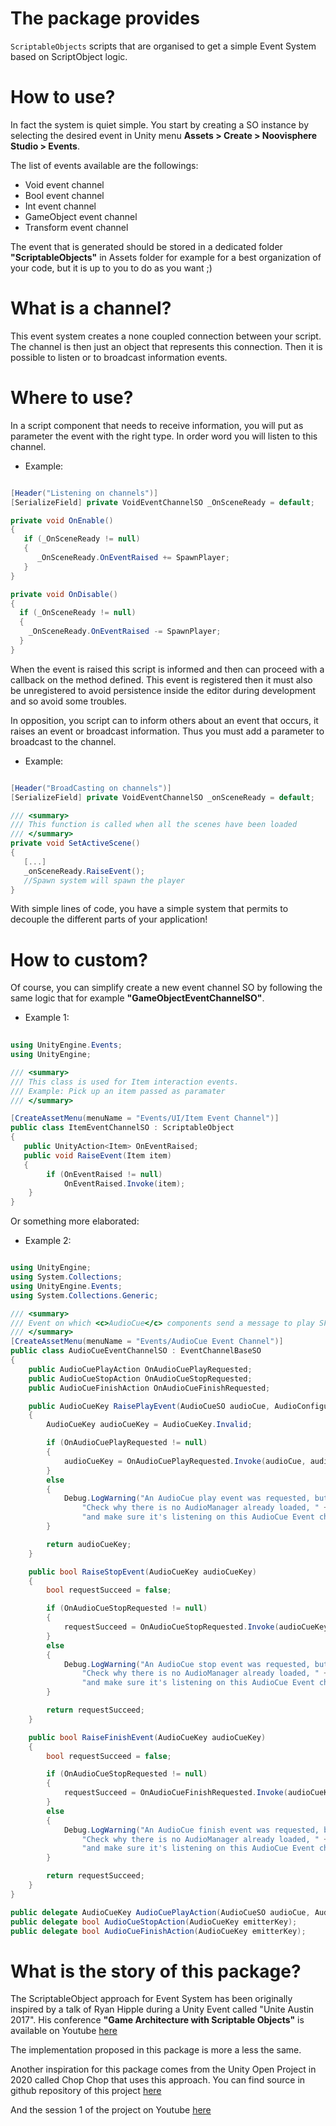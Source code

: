 # The package provides 

```ScriptableObjects``` scripts that are organised to get a simple Event System based on ScriptObject logic.

# How to use?

In fact the system is quiet simple. You start by creating a SO instance by selecting the desired event in Unity menu **Assets > Create > Noovisphere Studio > Events**.

The list of events available are the followings:
- Void event channel
- Bool event channel
- Int event channel
- GameObject event channel
- Transform event channel

The event that is generated should be stored in a dedicated folder **"ScriptableObjects"** in Assets folder for example for a best organization of your code, but it is up to you to do as you want ;)

# What is a channel?

This event system creates a none coupled connection between your script. The channel is then just an object that represents this connection. Then it is possible to listen or to broadcast information events. 

# Where to use?

In a script component that needs to receive information, you will put as parameter the event with the right type. In order word you will listen to this channel.

- Example:

```cs

[Header("Listening on channels")]
[SerializeField] private VoidEventChannelSO _OnSceneReady = default;

private void OnEnable()
{
   if (_OnSceneReady != null)
   {
      _OnSceneReady.OnEventRaised += SpawnPlayer;
   }
}

private void OnDisable()
{
  if (_OnSceneReady != null)
  {
    _OnSceneReady.OnEventRaised -= SpawnPlayer;
  }
}

```

When the event is raised this script is informed and then can proceed with a callback on the method defined. This event is registered then it must also be unregistered to avoid persistence inside the editor during development and so avoid some troubles.

In opposition, you script can to inform others about an event that occurs, it raises an event or broadcast information. Thus you must add a parameter to broadcast to the channel.

- Example:

```cs

[Header("BroadCasting on channels")]	
[SerializeField] private VoidEventChannelSO _onSceneReady = default;

/// <summary>
/// This function is called when all the scenes have been loaded
/// </summary>
private void SetActiveScene()
{
   [...]
   _onSceneReady.RaiseEvent();
   //Spawn system will spawn the player
}

```

With simple lines of code, you have a simple system that permits to decouple the different parts of your application!

# How to custom?

Of course, you can simplify create a new event channel SO by following the same logic that for example **"GameObjectEventChannelSO"**.

- Example 1:

```cs
  
using UnityEngine.Events;
using UnityEngine;

/// <summary>
/// This class is used for Item interaction events.
/// Example: Pick up an item passed as paramater
/// </summary>

[CreateAssetMenu(menuName = "Events/UI/Item Event Channel")]
public class ItemEventChannelSO : ScriptableObject
{
   public UnityAction<Item> OnEventRaised;
   public void RaiseEvent(Item item)
   {
		if (OnEventRaised != null)
			OnEventRaised.Invoke(item);
	}
}

```

Or something more elaborated:

- Example 2:

```cs

using UnityEngine;
using System.Collections;
using UnityEngine.Events;
using System.Collections.Generic;

/// <summary>
/// Event on which <c>AudioCue</c> components send a message to play SFX and music. <c>AudioManager</c> listens on these events, and actually plays the sound.
/// </summary>
[CreateAssetMenu(menuName = "Events/AudioCue Event Channel")]
public class AudioCueEventChannelSO : EventChannelBaseSO
{
	public AudioCuePlayAction OnAudioCuePlayRequested;
	public AudioCueStopAction OnAudioCueStopRequested;
	public AudioCueFinishAction OnAudioCueFinishRequested;

	public AudioCueKey RaisePlayEvent(AudioCueSO audioCue, AudioConfigurationSO audioConfiguration, Vector3 positionInSpace = default)
	{
		AudioCueKey audioCueKey = AudioCueKey.Invalid;

		if (OnAudioCuePlayRequested != null)
		{
			audioCueKey = OnAudioCuePlayRequested.Invoke(audioCue, audioConfiguration, positionInSpace);
		}
		else
		{
			Debug.LogWarning("An AudioCue play event was requested, but nobody picked it up. " +
				"Check why there is no AudioManager already loaded, " +
				"and make sure it's listening on this AudioCue Event channel.");
		}

		return audioCueKey;
	}

	public bool RaiseStopEvent(AudioCueKey audioCueKey)
	{
		bool requestSucceed = false;

		if (OnAudioCueStopRequested != null)
		{
			requestSucceed = OnAudioCueStopRequested.Invoke(audioCueKey);
		}
		else
		{
			Debug.LogWarning("An AudioCue stop event was requested, but nobody picked it up. " +
				"Check why there is no AudioManager already loaded, " +
				"and make sure it's listening on this AudioCue Event channel.");
		}

		return requestSucceed;
	}

	public bool RaiseFinishEvent(AudioCueKey audioCueKey)
	{
		bool requestSucceed = false;

		if (OnAudioCueStopRequested != null)
		{
			requestSucceed = OnAudioCueFinishRequested.Invoke(audioCueKey);
		}
		else
		{
			Debug.LogWarning("An AudioCue finish event was requested, but nobody picked it up. " +
				"Check why there is no AudioManager already loaded, " +
				"and make sure it's listening on this AudioCue Event channel.");
		}

		return requestSucceed;
	}
}

public delegate AudioCueKey AudioCuePlayAction(AudioCueSO audioCue, AudioConfigurationSO audioConfiguration, Vector3 positionInSpace);
public delegate bool AudioCueStopAction(AudioCueKey emitterKey);
public delegate bool AudioCueFinishAction(AudioCueKey emitterKey);

```

# What is the story of this package?

The ScriptableObject approach for Event System has been originally inspired by a talk of Ryan Hipple during a Unity Event called "Unite Austin 2017". 
His conference **"Game Architecture with Scriptable Objects"** is available on Youtube [here](https://youtu.be/raQ3iHhE_Kk)

The implementation proposed in this package is more a less the same.

Another inspiration for this package comes from the Unity Open Project in 2020 called Chop Chop that uses this approach. You can find source in github repository of this project [here](https://github.com/UnityTechnologies/open-project-1)

And the session 1 of the project on Youtube [here](https://youtu.be/O4N4s6BKNH0)


